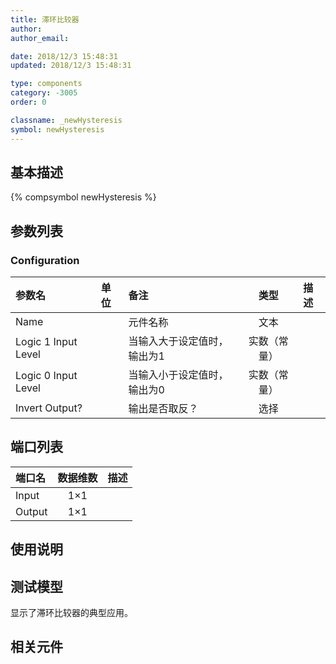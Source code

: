 ```yaml
---
title: 滞环比较器
author: 
author_email:

date: 2018/12/3 15:48:31
updated: 2018/12/3 15:48:31

type: components
category: -3005
order: 0

classname: _newHysteresis
symbol: newHysteresis
---
```

## 基本描述
{% compsymbol newHysteresis %}

## 参数列表
### Configuration
| 参数名 | 单位 | 备注 | 类型 | 描述 |
| :--- | :--- | :--- | :--: | :--- |
| Name |  | 元件名称 | 文本 |  |
| Logic 1 Input Level |  | 当输入大于设定值时，输出为1 | 实数（常量） |  |
| Logic 0 Input Level |  | 当输入小于设定值时，输出为0 | 实数（常量） |  |
| Invert Output? |  | 输出是否取反？ | 选择 |  |


## 端口列表

| 端口名 | 数据维数 | 描述 |
| :--- | :--:  | :--- |
| Input | 1×1 | |                   
| Output | 1×1 | |                   

## 使用说明


## 测试模型
[<test name>](<test link>)显示了滞环比较器的典型应用。

## 相关元件



